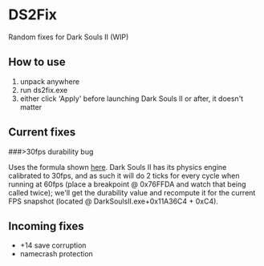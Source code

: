 # DS2Fix

Random fixes for Dark Souls II (WIP)

## How to use

1. unpack anywhere
2. run ds2fix.exe
3. either click 'Apply' before launching Dark Souls II or after, it doesn't matter

## Current fixes

###>30fps durability bug

Uses the formula shown [here](http://www.reddit.com/r/DarkSouls2/comments/2v87oz/durability_bug_not_solved_in_ps4xbox_one_version/cofw417). Dark Souls II has its physics engine calibrated to 30fps, and as such it will do 2 ticks for every cycle when running at 60fps (place a breakpoint @ 0x76FFDA and watch that being called twice); we'll get the durability value and recompute it for the current FPS snapshot (located @ DarkSoulsII.exe+0x11A36C4 + 0xC4).

## Incoming fixes

* +14 save corruption
* namecrash protection
